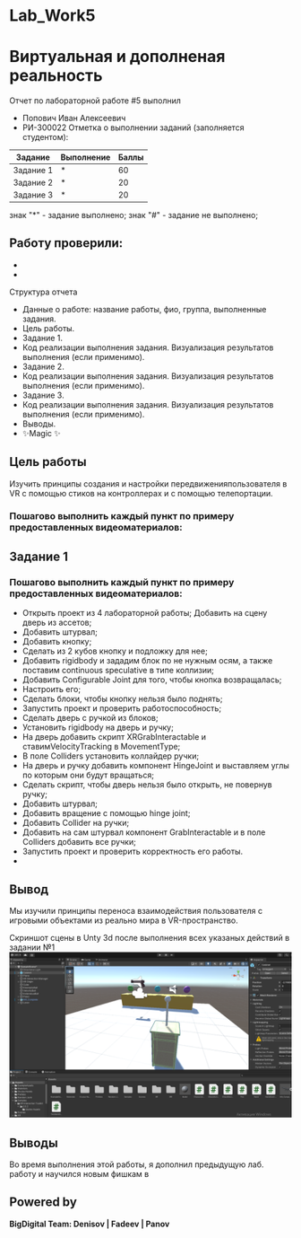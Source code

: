 # Lab_Work5
# Виртуальная и дополненая реальность
Отчет по лабораторной работе #5 выполнил
- Попович Иван Алексеевич
- РИ-300022
Отметка о выполнении заданий (заполняется студентом):

| Задание | Выполнение | Баллы |
| ------ | ------ | ------ |
| Задание 1 | * | 60 |
| Задание 2 | * | 20 |
| Задание 3 | * | 20 |

знак "*" - задание выполнено; знак "#" - задание не выполнено;

Работу проверили:
- 
- 
- 


Структура отчета

- Данные о работе: название работы, фио, группа, выполненные задания.
- Цель работы.
- Задание 1.
- Код реализации выполнения задания. Визуализация результатов выполнения (если применимо).
- Задание 2.
- Код реализации выполнения задания. Визуализация результатов выполнения (если применимо).
- Задание 3.
- Код реализации выполнения задания. Визуализация результатов выполнения (если применимо).
- Выводы.
- ✨Magic ✨

## Цель работы
Изучить принципы создания и настройки передвиженияпользователя в VR с помощью стиков на контроллерах и с помощью телепортации.

### Пошагово выполнить каждый пункт по примеру предоставленных видеоматериалов:
## Задание 1
### Пошагово выполнить каждый пункт по примеру предоставленных видеоматериалов:
- Открыть проект из 4 лабораторной работы;
Добавить на сцену дверь из ассетов;
- Добавить штурвал;
- Добавить кнопку;
- Сделать из 2 кубов кнопку и подложку для нее;
- Добавить rigidbody и зададим блок по не нужным осям, а также поставим continuous speculative в типе коллизии;
- Добавить Configurable Joint для того, чтобы кнопка возвращалась;
- Настроить его;
- Сделать блоки, чтобы кнопку нельзя было поднять;
- Запустить проект и проверить работоспособность;
- Сделать дверь с ручкой из блоков;
- Установить rigidbody на дверь и ручку;
- На дверь добавить скрипт XRGrabInteractable и ставимVelocityTracking в MovementType;
- В поле Colliders установить коллайдер ручки;
- На дверь и ручку добавить компонент HingeJoint и выставляем углы по которым они будут вращаться;
- Сделать скрипт, чтобы дверь нельзя было открыть, не повернув ручку;
- Добавить штурвал;
- Добавить вращение с помощью hinge joint;
- Добавить Collider на ручки;
- Добавить на сам штурвал компонент GrabInteractable и в поле Colliders добавить все ручки;
- Запустить проект и проверить корректность его работы.
- 
## Вывод
Мы изучили принципы переноса взаимодействия пользователя с игровыми объектами из реально мира в VR-пространство.

Скриншот сцены в Unty 3d после выполнения всех указаных действий в задании №1
![](/L5.png)

## Выводы

Во время выполнения этой работы, я дополнил предыдущую лаб. работу и научился новым фишкам в 

## Powered by

**BigDigital Team: Denisov | Fadeev | Panov**


